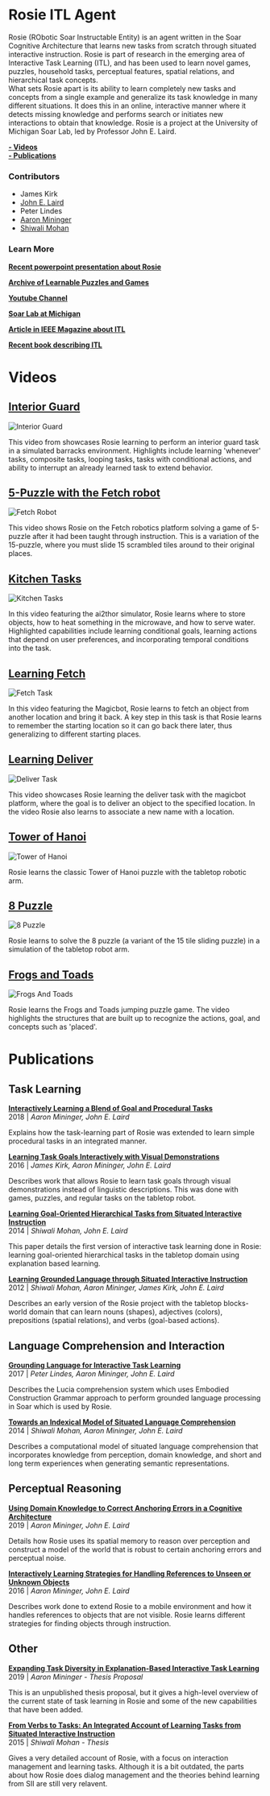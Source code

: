 # Rosie ITL Agent

Rosie (RObotic Soar Instructable Entity) is an agent written in the 
Soar Cognitive Architecture that learns new tasks from scratch through situated interactive instruction. 
Rosie is part of research in the emerging area of Interactive Task Learning (ITL), 
and has been used to learn novel games, puzzles, household tasks, perceptual features, 
spatial relations, and hierarchical task concepts.  
What sets Rosie apart is its ability to learn completely new tasks and concepts from a single example 
and generalize its task knowledge in many different situations. 
It does this in an online, interactive manner where it detects missing knowledge and performs 
search or initiates new interactions to obtain that knowledge. 
Rosie is a project at the University of Michigan Soar Lab, led by Professor John E. Laird. 

**[- Videos](#videos)** <br>
**[- Publications](#publications)**

### Contributors

* James Kirk
* [John E. Laird](https://laird.engin.umich.edu/)
* Peter Lindes
* [Aaron Mininger](https://aaronmininger.com)
* [Shiwali Mohan](https://www.shiwali.me)

### Learn More

**[Recent powerpoint presentation about Rosie](https://drive.google.com/file/d/1uomKMdW7Ylsv0T6AXcr5ZoWIfTaOELvy/view?usp=sharing)**

**[Archive of Learnable Puzzles and Games](http://www-personal.umich.edu/~jrkirk/ijcai2019.html)**

**[Youtube Channel](https://www.youtube.com/channel/UCf5R6KZ2JDZKjR2-CjgCnEw)**

**[Soar Lab at Michigan](https://soar.eecs.umich.edu)**

**[Article in IEEE Magazine about ITL](https://web.eecs.umich.edu/~soar/sitemaker/docs/pubs/Laird_et_al_InteractiveTaskLearning_IEEE_IntelligentSystems_2017.pdf)**

**[Recent book describing ITL](https://books.google.com/books?hl=en&id=UU6qDwAAQBAJ)**

<a name="videos"></a>
# Videos

## [Interior Guard](https://youtu.be/j9E0UYjGfhY)

![Interior Guard](pics/InteriorGuard.png)

This video from showcases Rosie learning to perform 
an interior guard task in a simulated barracks environment. 
Highlights include learning 'whenever' tasks, composite tasks, 
looping tasks, tasks with conditional actions, and ability to 
interrupt an already learned task to extend behavior. 

## [5-Puzzle with the Fetch robot](https://youtu.be/hc2gcrW96F4)

![Fetch Robot](pics/Fetch_5Puzzle.png)

This video shows Rosie on the Fetch robotics platform solving a game of 5-puzzle after it had been taught through instruction. This is a variation of the 15-puzzle, where you must slide 15 scrambled tiles around to their original places.

## [Kitchen Tasks](https://youtu.be/baoKID1gVqE)

![Kitchen Tasks](pics/KitchenTasks.png)

In this video featuring the ai2thor simulator, 
Rosie learns where to store objects, how to heat something in the microwave, and how to serve water. 
Highlighted capabilities include learning conditional goals, 
learning actions that depend on user preferences, and incorporating temporal conditions into the task. 

## [Learning Fetch](https://youtu.be/dzi-ACmi-2U)

![Fetch Task](pics/MagicbotFetch.png)

In this video featuring the Magicbot, Rosie learns to fetch an object from another location and bring it back. A key step in this task is that Rosie learns to remember the starting location so it can go back there later, thus generalizing to different starting places. 

## [Learning Deliver](https://youtu.be/-i5bSS4CPts)

![Deliver Task](pics/MagicbotDeliver.png)

This video showcases Rosie learning the deliver task with the magicbot platform, 
where the goal is to deliver an object to the specified location.
In the video Rosie also learns to associate a new name with a location. 


## [Tower of Hanoi](https://www.youtube.com/watch?v=N6jOkKnpaHo)

![Tower of Hanoi](pics/TowerOfHanoi.png)

Rosie learns the classic Tower of Hanoi puzzle with the
tabletop robotic arm. 

## [8 Puzzle](https://www.youtube.com/watch?v=R_65wzFKbTM)

![8 Puzzle](pics/8Puzzle.png)

Rosie learns to solve the 8 puzzle (a variant of the 15 tile sliding puzzle) in 
a simulation of the tabletop robot arm. 

## [Frogs and Toads](https://www.youtube.com/watch?v=RZUWEG-yHsI)

![Frogs And Toads](pics/FrogsAndToads.png)

Rosie learns the Frogs and Toads jumping puzzle game. 
The video highlights the structures that are built up to recognize 
the actions, goal, and concepts such as 'placed'. 


<a name="publications"></a>
# Publications

## Task Learning

**[Interactively Learning a Blend of Goal and Procedural Tasks](papers/Mininger.Learning_Blended_Tasks.2018.pdf)** <br>
2018 | *Aaron Mininger, John E. Laird*

Explains how the task-learning part of Rosie was extended to learn simple procedural tasks in an integrated manner.


**[Learning Task Goals Interactively with Visual Demonstrations](papers/Kirk.Learning_Task_Goals.2016.pdf)** <br>
2016 | *James Kirk, Aaron Mininger, John E. Laird*

Describes work that allows Rosie to learn task goals through visual demonstrations instead of linguistic descriptions. This was done with games, puzzles, and regular tasks on the tabletop robot. 


**[Learning Goal-Oriented Hierarchical Tasks from Situated Interactive Instruction](papers/Mohan.Learning_Hierarchical_Tasks_from_SII.2014.pdf)** <br>
2014 | *Shiwali Mohan, John E. Laird*

This paper details the first version of interactive task learning done in Rosie: 
learning goal-oriented hierarchical tasks in the tabletop domain using explanation based learning. 


**[Learning Grounded Language through Situated Interactive Instruction](papers/Mohan.Learning_Grounded_Language_through_SII.2012.pdf)** <br>
2012 | *Shiwali Mohan, Aaron Mininger, James Kirk, John E. Laird*

Describes an early version of the Rosie project with the tabletop blocks-world domain that can learn nouns (shapes), 
adjectives (colors), prepositions (spatial relations), and verbs (goal-based actions).


## Language Comprehension and Interaction

**[Grounding Language for Interactive Task Learning](papers/Lindes.Grounding_Language_for_ITL.2017.pdf)**<br>
2017 | *Peter Lindes, Aaron Mininger, John E. Laird*

Describes the Lucia comprehension system which uses Embodied Construction Grammar 
approach to perform grounded language processing in Soar which is used by Rosie.


**[Towards an Indexical Model of Situated Language Comprehension](papers/Mohan.Indexical_Model_of_Situated_Lang_Comp.2014.pdf)** <br>
2014 | *Shiwali Mohan, Aaron Mininger, John E. Laird*

Describes a computational model of situated language comprehension that incorporates knowledge from perception, domain knowledge, and short and long term experiences when generating semantic representations. 

## Perceptual Reasoning

**[Using Domain Knowledge to Correct Anchoring Errors in a Cognitive Architecture](papers/Mininger.Correcting_Anchoring_Errors.2019.pdf)** <br>
2019 | *Aaron Mininger, John E. Laird*

Details how Rosie uses its spatial memory to reason over perception and construct
a model of the world that is robust to certain anchoring errors and perceptual noise. 

**[Interactively Learning Strategies for Handling References to Unseen or Unknown Objects](papers/Mininger.Interactively_Learning_Strategies.2016.pdf)**<br>
2016 | *Aaron Mininger, John E. Laird*

Describes work done to extend Rosie to a mobile environment and how it handles references to objects that are not visible. Rosie learns different strategies for finding objects through instruction.

## Other

**[Expanding Task Diversity in Explanation-Based Interactive Task Learning](papers/Mininger.Proposal.2019.pdf)** <br>
2019 | *Aaron Mininger - Thesis Proposal*

This is an unpublished thesis proposal, but it gives a high-level overview of the current state of task learning
in Rosie and some of the new capabilities that have been added.


**[From Verbs to Tasks: An Integrated Account of Learning Tasks from Situated Interactive Instruction](http://www.eecs.umich.edu/~soar/sitemaker/docs/pubs/mohan_thesis_2015.pdf)** <br>
2015 | *Shiwali Mohan - Thesis*

Gives a very detailed account of Rosie, with a focus on interaction management and learning tasks. 
Although it is a bit outdated, the parts about how Rosie does dialog management and the theories
behind learning from SII are still very relavent. 



